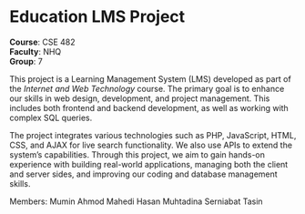 # Education LMS Project

**Course**: CSE 482  
**Faculty**: NHQ  
**Group**: 7  

This project is a Learning Management System (LMS) developed as part of the *Internet and Web Technology* course. The primary goal is to enhance our skills in web design, development, and project management. This includes both frontend and backend development, as well as working with complex SQL queries.

The project integrates various technologies such as PHP, JavaScript, HTML, CSS, and AJAX for live search functionality. We also use APIs to extend the system’s capabilities. Through this project, we aim to gain hands-on experience with building real-world applications, managing both the client and server sides, and improving our coding and database management skills.

Members: 
Mumin Ahmod
Mahedi Hasan
Muhtadina Serniabat Tasin
